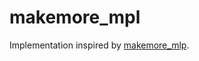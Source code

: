 # makemore_mpl

Implementation inspired by
[makemore_mlp](https://www.youtube.com/watch?v=TCH_1BHY58I&list=PLAqhIrjkxbuWI23v9cThsA9GvCAUhRvKZ&index=3&ab_channel=AndrejKarpathy).
